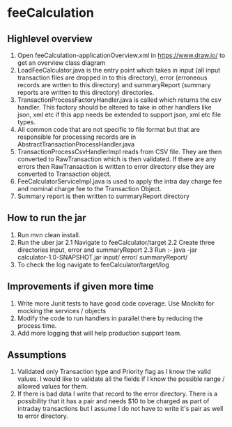 # feeCalculation

## Highlevel overview
1. Open feeCalculation-applicationOverview.xml in https://www.draw.io/ to get an overview class diagram
2. LoadFeeCalculator.java is the entry point which takes in input (all input transaction files are dropped in to this directory),
   error (erroneous records are wrtten to this directory) and summaryReport (summary reports are written to this directory) directories. 
3. TransactionProcessFactoryHandler.java is called which returns the csv handler. This factory should be altered to take in other 
   handlers like json, xml etc if this app needs be extended to support json, xml etc file types.
4. All common code that are not specific to file format but that are responsible for processing records are in AbstractTransactionProcessHandler.java
5. TransactionProcessCsvHandlerImpl reads from CSV file. They are then converted to RawTransaction which is then validated. If there are any errors then RawTransaction is written to error directory else they are converted to Transaction object. 
6. FeeCalculatorServiceImpl.java is used to apply the intra day charge fee and nominal charge fee to the Transaction Object.
7. Summary report is then written to summaryReport directory 

## How to run the jar
1. Run mvn clean install. 
2. Run the uber jar
    2.1 Navigate to feeCalculator/target
    2.2 Create three directories input, error and summaryReport
    2.3 Run :- java -jar calculator-1.0-SNAPSHOT.jar input/ error/ summaryReport/
3. To check the log navigate to feeCalculator/target/log

## Improvements if given more time
1. Write more Junit tests to have good code coverage. Use Mockito for mocking the services / objects
2. Modify the code to run handlers in parallel there by reducing the process time. 
3. Add more logging that will help production support team.

## Assumptions
1. Validated only Transaction type and Priority flag as I know the valid values. I would like to validate all the fields if I know the possible range / allowed values for them. 
2. If there is bad data I write that record to the error directory. There is a possibility that it has a pair and needs $10 to be charged as part of intraday transactions but I assume I do not have to write it's pair as well to error directory. 
